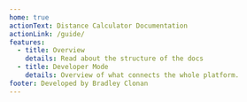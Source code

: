 ```yaml
---
home: true
actionText: Distance Calculator Documentation
actionLink: /guide/
features:
  - title: Overview
    details: Read about the structure of the docs
  - title: Developer Mode
    details: Overview of what connects the whole platform.
footer: Developed by Bradley Clonan
---
```

